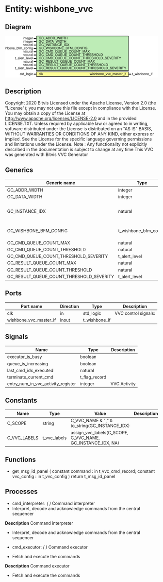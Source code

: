 # Entity: wishbone_vvc
## Diagram
![Diagram](wishbone_vvc.svg "Diagram")
## Description
Copyright 2020 Bitvis
Licensed under the Apache License, Version 2.0 (the "License"); you may not use this file except in compliance with the License.
You may obtain a copy of the License at http://www.apache.org/licenses/LICENSE-2.0 and in the provided LICENSE.TXT.
Unless required by applicable law or agreed to in writing, software distributed under the License is distributed on
an "AS IS" BASIS, WITHOUT WARRANTIES OR CONDITIONS OF ANY KIND, either express or implied.
See the License for the specific language governing permissions and limitations under the License.
Note : Any functionality not explicitly described in the documentation is subject to change at any time
This VVC was generated with Bitvis VVC Generator
## Generics
| Generic name                             | Type                  | Value                         | Description                                    |
| ---------------------------------------- | --------------------- | ----------------------------- | ---------------------------------------------- |
| GC_ADDR_WIDTH                            | integer               | 8                             |                                                |
| GC_DATA_WIDTH                            | integer               | 32                            |                                                |
| GC_INSTANCE_IDX                          | natural               | 1                             | Instance index for this WISHBONE_VVCT instance |
| GC_WISHBONE_BFM_CONFIG                   | t_wishbone_bfm_config | C_WISHBONE_BFM_CONFIG_DEFAULT | Behavior specification for BFM                 |
| GC_CMD_QUEUE_COUNT_MAX                   | natural               | 1000                          |                                                |
| GC_CMD_QUEUE_COUNT_THRESHOLD             | natural               | 950                           |                                                |
| GC_CMD_QUEUE_COUNT_THRESHOLD_SEVERITY    | t_alert_level         | WARNING                       |                                                |
| GC_RESULT_QUEUE_COUNT_MAX                | natural               | 1000                          |                                                |
| GC_RESULT_QUEUE_COUNT_THRESHOLD          | natural               | 950                           |                                                |
| GC_RESULT_QUEUE_COUNT_THRESHOLD_SEVERITY | t_alert_level         | WARNING                       |                                                |
## Ports
| Port name              | Direction | Type          | Description          |
| ---------------------- | --------- | ------------- | -------------------- |
| clk                    | in        | std_logic     | VVC control signals: |
| wishbone_vvc_master_if | inout     | t_wishbone_if |                      |
## Signals
| Name                               | Type          | Description   |
| ---------------------------------- | ------------- | ------------- |
| executor_is_busy                   | boolean       |               |
| queue_is_increasing                | boolean       |               |
| last_cmd_idx_executed              | natural       |               |
| terminate_current_cmd              | t_flag_record |               |
| entry_num_in_vvc_activity_register | integer       | VVC Activity  |
## Constants
| Name         | Type         | Value                                                        | Description |
| ------------ | ------------ | ------------------------------------------------------------ | ----------- |
| C_SCOPE      | string       |  C_VVC_NAME & "," & to_string(GC_INSTANCE_IDX)               |             |
| C_VVC_LABELS | t_vvc_labels |  assign_vvc_labels(C_SCOPE, C_VVC_NAME, GC_INSTANCE_IDX, NA) |             |
## Functions
- get_msg_id_panel <font id="function_arguments">(    constant command    : in t_vvc_cmd_record;
    constant vvc_config : in t_vvc_config
  )</font> <font id="function_return">return t_msg_id_panel</font>
## Processes
- cmd_interpreter: _(  )_
Command interpreter
- Interpret, decode and acknowledge commands from the central sequencer

**Description**
Command interpreter
- Interpret, decode and acknowledge commands from the central sequencer

- cmd_executor: _(  )_
Command executor
- Fetch and execute the commands

**Description**
Command executor
- Fetch and execute the commands

